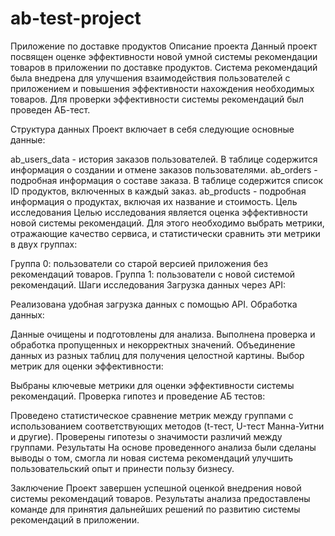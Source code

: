 # ab-test-project
Приложение по доставке продуктов
Описание проекта
Данный проект посвящен оценке эффективности новой умной системы рекомендации товаров в приложении по доставке продуктов. Система рекомендаций была внедрена для улучшения взаимодействия пользователей с приложением и повышения эффективности нахождения необходимых товаров. Для проверки эффективности системы рекомендаций был проведен АБ-тест.

Структура данных
Проект включает в себя следующие основные данные:

ab_users_data - история заказов пользователей. В таблице содержится информация о создании и отмене заказов пользователями.
ab_orders - подробная информация о составе заказа. В таблице содержится список ID продуктов, включенных в каждый заказ.
ab_products - подробная информация о продуктах, включая их название и стоимость.
Цель исследования
Целью исследования является оценка эффективности новой системы рекомендаций. Для этого необходимо выбрать метрики, отражающие качество сервиса, и статистически сравнить эти метрики в двух группах:

Группа 0: пользователи со старой версией приложения без рекомендаций товаров.
Группа 1: пользователи с новой системой рекомендаций.
Шаги исследования
Загрузка данных через API:

Реализована удобная загрузка данных с помощью API.
Обработка данных:

Данные очищены и подготовлены для анализа.
Выполнена проверка и обработка пропущенных и некорректных значений.
Объединение данных из разных таблиц для получения целостной картины.
Выбор метрик для оценки эффективности:

Выбраны ключевые метрики для оценки эффективности системы рекомендаций.
Проверка гипотез и проведение АБ тестов:

Проведено статистическое сравнение метрик между группами с использованием соответствующих методов (t-тест, U-тест Манна-Уитни и другие).
Проверены гипотезы о значимости различий между группами.
Результаты
На основе проведенного анализа были сделаны выводы о том, смогла ли новая система рекомендаций улучшить пользовательский опыт и принести пользу бизнесу.

Заключение
Проект завершен успешной оценкой внедрения новой системы рекомендаций товаров. Результаты анализа предоставлены команде для принятия дальнейших решений по развитию системы рекомендаций в приложении.